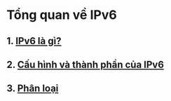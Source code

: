 # Tổng quan về IPv6
## 1. [IPv6 là gì?](https://github.com/nxbao/Thuc-tap-2023/blob/main/BaoNX/IPv6/Docs/timhieuIPv6.md#1-ipv6-l%C3%A0-g%C3%AC)  
## 2. [Cấu hình và thành phần của IPv6](https://github.com/nxbao/Thuc-tap-2023/blob/main/BaoNX/IPv6/Docs/timhieuIPv6.md#2-c%E1%BA%A5u-tr%C3%BAc-th%C3%A0nh-ph%E1%BA%A7n-c%E1%BB%A7a-ipv6)  
## 3. [Phân loại](https://github.com/nxbao/Thuc-tap-2023/blob/main/BaoNX/IPv6/Docs/timhieuIPv6.md#3-ph%C3%A2n-lo%E1%BA%A1i)